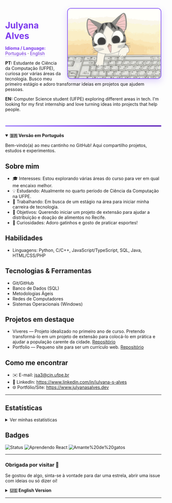 <!-- Header: nome/idiomas à esquerda e GIF à direita (sem espaços extras) -->
<img align="right" src="./cute%20typing%20kitty%20gif.gif" alt="Gatinho digitando" width="300" style="border-radius:12px; border:2px solid #8b5cf6; box-shadow:0 8px 20px rgba(139,92,246,0.25); margin-left:16px;" />

<h1 style="color:#7c3aed; margin-bottom: 6px;">Julyana Alves</h1>
<p>
  <strong style="color:#7c3aed;">Idioma / Language:</strong>
  <a href="#portugues" style="color:#6d28d9; text-decoration:none; border-bottom:1px dashed #c4b5fd;">Português</a> ·
  <a href="#english" style="color:#6d28d9; text-decoration:none; border-bottom:1px dashed #c4b5fd;">English</a>
</p>

<!-- Biografia curta PT/EN abaixo do cabeçalho -->
<p><strong>PT:</strong> Estudante de Ciência da Computação (UFPE), curiosa por várias áreas da tecnologia. Busco meu primeiro estágio e adoro transformar ideias em projetos que ajudem pessoas.</p>
<p><strong>EN:</strong> Computer Science student (UFPE) exploring different areas in tech. I’m looking for my first internship and love turning ideas into projects that help people.</p>

<br clear="right" />

<div style="height:4px; background:linear-gradient(90deg,#a78bfa,#8b5cf6,#6d28d9,#5b21b6); border-radius:999px; margin: 12px 0 20px;"></div>

<a id="portugues"></a>
<details open>
  <summary><strong>🇧🇷 Versão em Português</strong></summary>

<p>Bem-vindo(a) ao meu cantinho no GitHub! Aqui compartilho projetos, estudos e experimentos.</p>

## Sobre mim

- 🎓 Interesses: Estou explorando várias áreas do curso para ver em qual me encaixo melhor.
- 💡 Estudando: Atualmente no quarto período de Ciência da Computação na UFPE.
- 🚀 Trabalhando: Em busca de um estágio na área para iniciar minha carreira de tecnologia.
- 🎯 Objetivos: Querendo iniciar um projeto de extensão para ajudar a distribuição e doação de alimentos no Recife.
- 💬 Curiosidades: Adoro gatinhos e gosto de praticar esportes!

## Habilidades

- Linguagens: Python, C/C++, JavaScript/TypeScript, SQL, Java, HTML/CSS/PHP

## Tecnologias & Ferramentas

- Git/GitHub
- Banco de Dados (SQL)
- Metodologias Ágeis
- Redes de Computadores
- Sistemas Operacionais (Windows)

## Projetos em destaque

- Víveres — Projeto idealizado no primeiro ano de curso. Pretendo transformá-lo em um projeto de extensão para colocá-lo em prática e ajudar a população carente da cidade. [Repositório](https://github.com/julyanaalves/Viveres)
- Portfolio — Pequeno site para ser um currículo web. [Repositório](https://github.com/julyanaalves/Portfolio)

## Como me encontrar

- ✉️ E-mail: jsa3@cin.ufpe.br
- 💼 LinkedIn: https://www.linkedin.com/in/julyana-s-alves
- 🌐 Portfólio/Site: https://www.julyanasalves.dev

---

## Estatísticas

<details>
  <summary>Ver minhas estatísticas</summary>
  
  <img height="160" src="https://github-readme-stats.vercel.app/api?username=julyanaalves&show_icons=true&theme=radical&hide_title=true" alt="GitHub Stats" />
  <img height="160" src="https://github-readme-stats.vercel.app/api/top-langs/?username=julyanaalves&layout=compact&theme=midnight-purple" alt="Top Langs" />
  
  <img height="160" src="https://streak-stats.demolab.com/?user=julyanaalves&theme=midnight-purple" alt="GitHub Streak" />
</details>

## Badges

![Status](https://img.shields.io/badge/status-Em%20evolu%C3%A7%C3%A3o-8b5cf6)
![Aprendendo React](https://img.shields.io/badge/aprendendo-React-8b5cf6?logo=react&logoColor=white)
![Amante%20de%20gatos](https://img.shields.io/badge/amo-gatos-a78bfa?logo=github&logoColor=white)

---

### Obrigada por visitar 💖

Se gostou de algo, sinta-se à vontade para dar uma estrela, abrir uma issue com ideias ou só dizer oi!

</details>

<a id="english"></a>
<details>
  <summary><strong>🇺🇸 English Version</strong></summary>

<p>Welcome to my GitHub space! Here I share projects, study notes, and experiments.</p>

## About me

- 🎓 Interests: I’m exploring different areas of my degree to find where I fit best.
- 💡 Studying: Currently in the 4th semester of Computer Science at UFPE.
- 🚀 Working: Looking for an internship to kickstart my career in tech.
- 🎯 Goals: Planning to start an outreach project to support food distribution and donations in Recife.
- 💬 Fun facts: I love kittens and enjoy practicing sports!

## Skills

- Languages: Python, C/C++, JavaScript/TypeScript, SQL, Java, HTML/CSS/PHP

## Technologies & Tools

- Git/GitHub
- Databases (SQL)
- Agile Methodologies
- Computer Networks
- Operating Systems (Windows)

## Featured projects

- Víveres — Project conceived in my first year. I plan to turn it into an outreach initiative to put it into practice and help people in need in my city. [Repo](https://github.com/julyanaalves/Viveres)
- Portfolio — A small website that serves as a web résumé. [Repo](https://github.com/julyanaalves/Portfolio)

## Find me

- ✉️ Email: jsa3@cin.ufpe.br
- 💼 LinkedIn: https://www.linkedin.com/in/julyana-s-alves
- 🌐 Portfolio/Site: https://www.julyanasalves.dev

---

## Stats

<details>
  <summary>See my stats</summary>
  
  <img height="160" src="https://github-readme-stats.vercel.app/api?username=julyanaalves&show_icons=true&theme=radical&hide_title=true" alt="GitHub Stats" />
  <img height="160" src="https://github-readme-stats.vercel.app/api/top-langs/?username=julyanaalves&layout=compact&theme=midnight-purple" alt="Top Langs" />
  
  <!-- Streak (optional) -->
  <!-- <img height="160" src="https://streak-stats.demolab.com/?user=julyanaalves&theme=radical" alt="GitHub Streak" /> -->
</details>

## Badges

![Status](https://img.shields.io/badge/status-Work%20in%20progress-8b5cf6)
![Learning%20React](https://img.shields.io/badge/learning-React-8b5cf6?logo=react&logoColor=white)
![Cat%20lover](https://img.shields.io/badge/cat-lover-a78bfa)

---

### Thanks for stopping by 💖

If you like something, feel free to star, open an issue with ideas, or just say hi!

</details>

---
